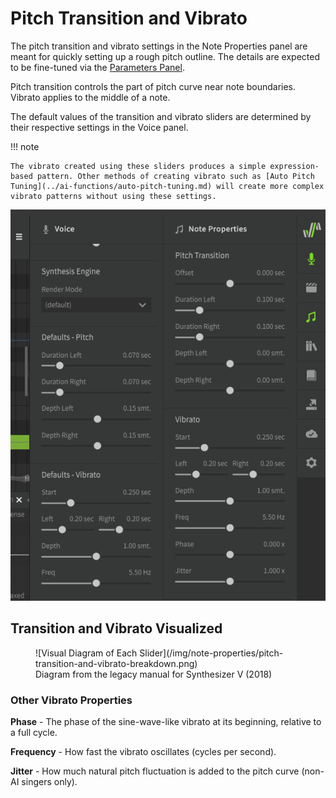 # Pitch Transition and Vibrato

The pitch transition and vibrato settings in the Note Properties panel are meant for quickly setting up a rough pitch outline. The details are expected to be fine-tuned via the [Parameters Panel](../parameters/parameters-panel.md).

Pitch transition controls the part of pitch curve near note boundaries. Vibrato applies to the middle of a note.

The default values of the transition and vibrato sliders are determined by their respective settings in the Voice panel.

!!! note

    The vibrato created using these sliders produces a simple expression-based pattern. Other methods of creating vibrato such as [Auto Pitch Tuning](../ai-functions/auto-pitch-tuning.md) will create more complex vibrato patterns without using these settings.

![Transition and Vibrato Sliders](/img/note-properties/pitch-transition-and-vibrato-sliders.png)

## Transition and Vibrato Visualized

<figure markdown>
  ![Visual Diagram of Each Slider](/img/note-properties/pitch-transition-and-vibrato-breakdown.png)
  <figcaption>Diagram from the legacy manual for Synthesizer V (2018)</figcaption>
</figure>

### Other Vibrato Properties
**Phase** - The phase of the sine-wave-like vibrato at its beginning, relative to a full cycle.

**Frequency** - How fast the vibrato oscillates (cycles per second).

**Jitter** - How much natural pitch fluctuation is added to the pitch curve (non-AI singers only).